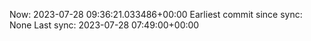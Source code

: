 Now: 2023-07-28 09:36:21.033486+00:00 Earliest commit since sync: None Last sync: 2023-07-28 07:49:00+00:00
